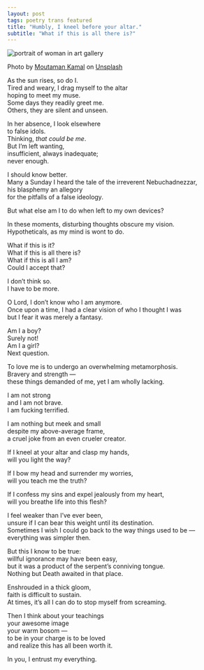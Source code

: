 ```yaml
---
layout: post
tags: poetry trans featured
title: "Humbly, I kneel before your altar."
subtitle: "What if this is all there is?"
---
```


![portrait of woman in art gallery](https://images.unsplash.com/photo-1727448826555-de5a31dc675a?q=80&w=2340&auto=format&fit=crop&ixlib=rb-4.1.0&ixid=M3wxMjA3fDB8MHxwaG90by1wYWdlfHx8fGVufDB8fHx8fA%3D%3D)
<div class="caption">Photo by <a href="https://unsplash.com/@nescafe_kun">Moutaman Kamal</a> on <a href="https://unsplash.com/photos/a-couple-of-people-standing-in-front-of-a-picture--nkQ3RjLa0E">Unsplash</a></div>

As the sun rises, so do I.  
Tired and weary, I drag myself to the altar  
hoping to meet my muse.  
Some days they readily greet me.  
Others, they are silent and unseen.  

In her absence, I look elsewhere  
to false idols.  
Thinking, _that could be me_.  
But I’m left wanting,  
insufficient, always inadequate;  
never enough.  

I should know better.  
Many a Sunday I heard the tale of the irreverent Nebuchadnezzar,  
his blasphemy an allegory  
for the pitfalls of a false ideology.  

But what else am I to do when left to my own devices?  

In these moments, disturbing thoughts obscure my vision.  
Hypotheticals, as my mind is wont to do.  

What if this is it?  
What if this is all there is?  
What if this is all I am?  
Could I accept that?  

I don’t think so.  
I have to be more.  

O Lord, I don’t know who I am anymore.  
Once upon a time, I had a clear vision of who I thought I was  
but I fear it was merely a fantasy.  

Am I a boy?  
Surely not!  
Am I a girl?  
Next question.  

To love me is to undergo an overwhelming metamorphosis.  
Bravery and strength —  
these things demanded of me, yet I am wholly lacking.  

I am not strong  
and I am not brave.  
I am fucking terrified.  

I am nothing but meek and small  
despite my above-average frame,  
a cruel joke from an even crueler creator.  

If I kneel at your altar and clasp my hands,  
will you light the way?  

If I bow my head and surrender my worries,  
will you teach me the truth?  

If I confess my sins and expel jealously from my heart,  
will you breathe life into this flesh?  

I feel weaker than I’ve ever been,  
unsure if I can bear this weight until its destination.  
Sometimes I wish I could go back to the way things used to be —  
everything was simpler then.  

But this I know to be true:  
willful ignorance may have been easy,  
but it was a product of the serpent’s conniving tongue.  
Nothing but Death awaited in that place.  

Enshrouded in a thick gloom,  
faith is difficult to sustain.  
At times, it’s all I can do to stop myself from screaming.  

Then I think about your teachings  
your awesome image  
your warm bosom —  
to be in your charge is to be loved  
and realize this has all been worth it.  

In you, I entrust my everything.  